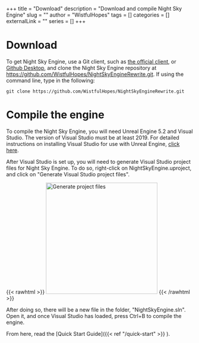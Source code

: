 +++ 
title = "Download"
description = "Download and compile Night Sky Engine"
slug = ""
author = "WistfulHopes"
tags = []
categories = []
externalLink = ""
series = []
+++

# Download

To get Night Sky Engine, use a Git client, such as [the official client](https://git-scm.com/), or [Github Desktop](https://desktop.github.com/), and clone the Night Sky Engine repository at https://github.com/WistfulHopes/NightSkyEngineRewrite.git. If using the command line, type in the following:

    git clone https://github.com/WistfulHopes/NightSkyEngineRewrite.git

# Compile the engine

To compile the Night Sky Engine, you will need Unreal Engine 5.2 and Visual Studio. The version of Visual Studio must be at least 2019. For detailed instructions on installing Visual Studio for use with Unreal Engine, [click here](https://docs.unrealengine.com/5.3/en-US/setting-up-visual-studio-development-environment-for-cplusplus-projects-in-unreal-engine/).

After Visual Studio is set up, you will need to generate Visual Studio project files for Night Sky Engine. To do so, right-click on NightSkyEngine.uproject, and click on "Generate Visual Studio project files".

{{< rawhtml >}}
<img src="..\images\download\generate-project-files.png" alt="Generate project files" style="width:300px;"/>
{{< /rawhtml >}}

After doing so, there will be a new file in the folder, "NightSkyEngine.sln". Open it, and once Visual Studio has loaded, press Ctrl+B to compile the engine.

From here, read the [Quick Start Guide]({{< ref "/quick-start" >}} ).